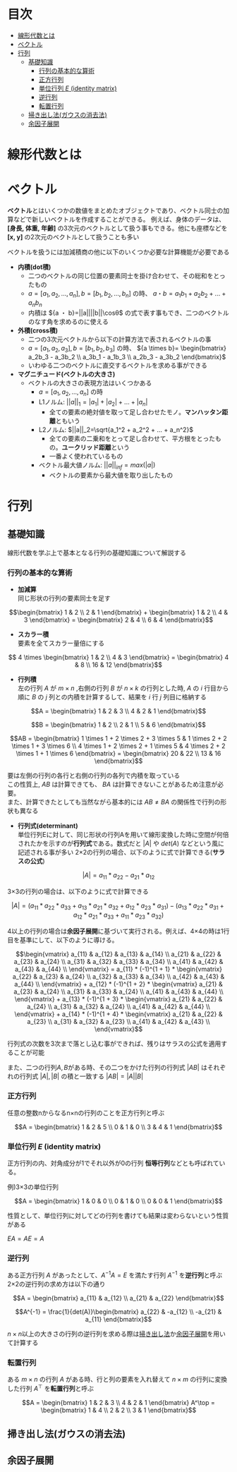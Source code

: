 
<!-- omit in toc -->
# 目次

- [線形代数とは](#線形代数とは)
- [ベクトル](#ベクトル)
- [行列](#行列)
  - [基礎知識](#基礎知識)
    - [行列の基本的な算術](#行列の基本的な算術)
    - [正方行列](#正方行列)
    - [単位行列 $E$ (identity matrix)](#単位行列-e-identity-matrix)
    - [逆行列](#逆行列)
    - [転置行列](#転置行列)
  - [掃き出し法(ガウスの消去法)](#掃き出し法ガウスの消去法)
  - [余因子展開](#余因子展開)

# 線形代数とは

# ベクトル

**ベクトル**とはいくつかの数値をまとめたオブジェクトであり、ベクトル同士の加算などで新しいベクトルを作成することができる。
例えば、身体のデータは、**[身長, 体重, 年齢]** の3次元のベクトルとして扱う事もできる。他にも座標などを **[x, y]** の2次元のベクトルとして扱うことも多い

ベクトルを扱うには加減積商の他に以下のいくつか必要な計算機能が必要である

- **内積(dot積)**
  - 二つのベクトルの同じ位置の要素同士を掛け合わせて、その総和をとったもの
  - ${a} = [a_1,a_2,...,a_n] ,{b}=[b_1,b_2,...,b_n]$ の時、
  ${a ・ b}=a_1b_1 + a_2b_2 + ... + a_nb_n$
  - 内積は ${a ・ b}=||a||||b||\cosθ$ の式で表す事もでき、二つのベクトルのなす角を求めるのに使える
- **外積(cross積)**
  - 二つの3次元ベクトルから以下の計算方法で表されるベクトルの事
  - ${a} = [a_1,a_2,a_3] ,{b}=[b_1,b_2,b_3]$ の時、
  ${a \times b}= \begin{bmatrix}
   a_2b_3 - a_3b_2 \\
   a_3b_1 - a_1b_3 \\
   a_2b_3 - a_3b_2
  \end{bmatrix}$
  - いわゆる二つのベクトルに直交するベクトルを求める事ができる
- **マグニチュード(ベクトルの大きさ)**
  - ベクトルの大きさの表現方法はいくつかある
    - ${a} = [a_1,a_2,...,a_n]$ の時
    - L1ノルム: $||a||_1=|a_1| + |a_2| + ... + |a_n|$
      - 全ての要素の絶対値を取って足し合わせたモノ。**マンハッタン距離**ともいう
    - L2ノルム: $||a||_2=\sqrt{a_1^2 + a_2^2 + ... + a_n^2}$
      - 全ての要素の二乗和をとって足し合わせて、平方根をとったもの。**ユークリッド距離**という
      - 一番よく使われているもの
    - ベクトル最大値ノルム: $||a||_{inf}=max(|{a}|)$
      - ベクトルの要素から最大値を取り出したもの

# 行列

## 基礎知識

線形代数を学ぶ上で基本となる行列の基礎知識について解説する

### 行列の基本的な算術

- **加減算**<br>
同じ形状の行列の要素同士を足す<br>

$$\begin{bmatrix} 
  1 & 2 \\
  2 & 1
\end{bmatrix} + 
\begin{bmatrix} 
  1 & 2 \\
  4 & 3
\end{bmatrix} =
\begin{bmatrix}
  2 & 4 \\
  6 & 4
\end{bmatrix}$$

- **スカラー積**<br>
要素を全てスカラー量倍にする<br>

$$ 4 \times \begin{bmatrix}
    1 & 2 \\
    4 & 3
\end{bmatrix} =
\begin{bmatrix}
  4 & 8 \\
  16 & 12
\end{bmatrix}$$

- **行列積**<br>
左の行列 $A$ が $m×n$ ,右側の行列 $B$ が $n×k$ の行列とした時, $A$ の $i$ 行目から順に $B$ の $j$ 列との内積を計算するして、結果を $i$ 行 $j$ 列目に格納する<br>

$$A =  \begin{bmatrix}
 1 & 2 & 3 \\
 4 & 2 & 1
\end{bmatrix}$$

$$B =  \begin{bmatrix}
 1 & 2 \\
 2 & 1 \\
 5 & 6 
\end{bmatrix}$$

$$AB = \begin{bmatrix}
   1 \times 1 + 2 \times 2 + 3 \times 5 & 1 \times 2 + 2 \times 1 + 3 \times 6 \\
   4 \times 1 + 2 \times 2 + 1 \times 5 & 4 \times 2 + 2 \times 1 + 1 \times 6  
\end{bmatrix} = \begin{bmatrix}
 20 & 22 \\
 13 & 16
\end{bmatrix}$$

要は左側の行列の各行と右側の行列の各列で内積を取っている<br>
この性質上, $AB$ は計算できても、 $BA$ は計算できないことがあるため注意が必要。<br>
また、計算できたとしても当然ながら基本的には $AB \not ={} BA$ の関係性で行列の形状も異なる

- **行列式(determinant)** <br>
単位行列Eに対して、同じ形状の行列Aを用いて線形変換した時に空間が何倍されたかを示すのが**行列式**である。数式だと $|A|$ や $det(A)$ などという風に記述される事が多い
2×2の行列の場合、以下のように式で計算できる(**サラスの公式**)

$$|A| = a_{11} * a_{22} - a_{21} * a_{12}$$

3×3の行列の場合は、以下のように式で計算できる

$$|A| = (a_{11} * a_{22} *a_{33} + a_{13}* a_{21} * a_{32} + a_{12} * a_{23} *a_{31}) -
(a_{13}* a_{22} * a_{31} + a_{12} * a_{21} *a_{33} + a_{11}* a_{23} * a_{32})$$

4以上の行列の場合は**余因子展開**に基づいて実行される。例えば、4×4の時は1行目を基準にして、以下のように導ける。<br>

$$\begin{vmatrix}
    a_{11} & a_{12} & a_{13} & a_{14} \\
    a_{21} & a_{22} & a_{23} & a_{24} \\
    a_{31} & a_{32} & a_{33} & a_{34} \\
    a_{41} & a_{42} & a_{43} & a_{44} \\
\end{vmatrix} = a_{11} * (-1)^{1 + 1} *
\begin{vmatrix}
    a_{22} & a_{23} & a_{24} \\
    a_{32} & a_{33} & a_{34} \\
    a_{42} & a_{43} & a_{44} \\
\end{vmatrix} + a_{12} * (-1)^{1 + 2} *
\begin{vmatrix}
    a_{21} & a_{23} & a_{24} \\
    a_{31} & a_{33} & a_{24} \\
    a_{41} & a_{43} & a_{44} \\
\end{vmatrix} + a_{13} * (-1)^{1 + 3} *
\begin{vmatrix}
    a_{21} & a_{22} & a_{24} \\
    a_{31} & a_{32} & a_{24} \\
    a_{41} & a_{42} & a_{44} \\
\end{vmatrix} + a_{14} * (-1)^{1 + 4} *
\begin{vmatrix}
    a_{21} & a_{22} & a_{23} \\
    a_{31} & a_{32} & a_{23} \\
    a_{41} & a_{42} & a_{43} \\
\end{vmatrix}$$

行列式の次数を3次まで落とし込む事ができれば、残りはサラスの公式を適用することが可能

また、二つの行列$A,B$がある時、その二つをかけた行列の行列式 $|AB|$ はそれぞれの行列式 $|A|,|B|$ の積と一致する
$|AB| = |A||B|$

### 正方行列

任意の整数nからなるn×nの行列のことを正方行列と呼ぶ

$$A = \begin{bmatrix}
    1 & 2 & 5 \\
    0 & 1 & 0 \\
    3 & 4 & 1
\end{bmatrix}$$

### 単位行列 $E$ (identity matrix)

正方行列の内、対角成分が1でそれ以外が0の行列
**恒等行列**などとも呼ばれている。

例)3×3の単位行列

$$A = \begin{bmatrix}
    1 & 0 & 0 \\
    0 & 1 & 0 \\
    0 & 0 & 1
\end{bmatrix}$$

性質として、単位行列に対してどの行列を書けても結果は変わらないという性質がある

$EA = AE = A$

### 逆行列

ある正方行列 $A$ があったとして、$A^{-1}A=E$ を満たす行列 $A^{-1}$ を**逆行列**と呼ぶ
2×2の逆行列の求め方は以下の通り

$$A = \begin{bmatrix}
  a_{11} & a_{12} \\
  a_{21} & a_{22}
\end{bmatrix}$$

$$A^{-1} = \frac{1}{det(A)}\begin{bmatrix}
   a_{22} & -a_{12} \\
   -a_{21} & a_{11}
\end{bmatrix}$$

$n×n$以上の大きさの行列の逆行列を求める際は[掃き出し法](#掃き出し法ガウスの消去法)か[余因子展開](#余因子展開)を用いて計算する

### 転置行列

ある $m×n$ の行列 $A$ がある時、行と列の要素を入れ替えて $n×m$ の行列に変換した行列 $A^\top$ を**転置行列**と呼ぶ<br>

$$A = \begin{bmatrix}
  1 & 2 & 3 \\
  4 & 2 & 1 \end{bmatrix}
A^\top = \begin{bmatrix}
  1 & 4 \\
  2 & 2 \\
  3 & 1
\end{bmatrix}$$

## 掃き出し法(ガウスの消去法)

## 余因子展開

